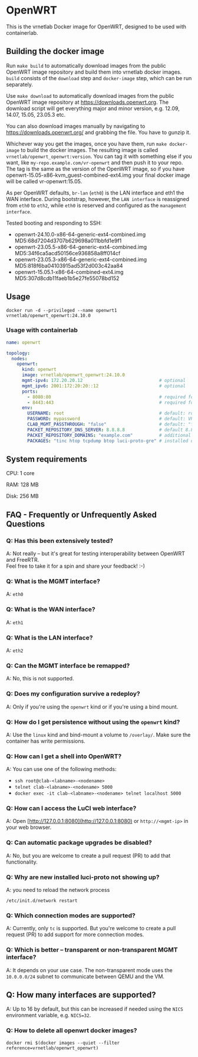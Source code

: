 # OpenWRT

This is the vrnetlab Docker image for OpenWRT, designed to be used with containerlab.

## Building the docker image

Run `make build` to automatically download images from the public OpenWRT image
repository and build them into vrnetlab docker images. `build` consists of the
`download` step and `docker-image` step, which can be run separately.

Use `make download` to automatically download images from the public OpenWRT
image repository at <https://downloads.openwrt.org>. The download script will get
everything major and minor version, e.g. 12.09, 14.07, 15.05, 23.05.3 etc.

You can also download images manually by navigating to
<https://downloads.openwrt.org/> and grabbing the file. You have to gunzip it.

Whichever way you get the images, once you have them, run `make docker-image`
to build the docker images. The resulting image is called `vrnetlab/openwrt_openwrt:version`. You can
tag it with something else if you want, like `my-repo.example.com/vr-openwrt`
and then push it to your repo. The tag is the same as the version of the
OpenWRT image, so if you have openwrt-15.05-x86-kvm_guest-combined-ext4.img
your final docker image will be called vr-openwrt:15.05.

As per OpenWRT defaults, `br-lan` (`eth0`) is the LAN interface and eth1 the WAN interface.
During bootstrap, however, the `LAN interface` is reassigned from `eth0` to `eth2`, while `eth0` is reserved and configured as the `management interface`.

Tested booting and responding to SSH:

* openwrt-24.10.0-x86-64-generic-ext4-combined.img MD5:68d7204d3707b629698a011bbfd1e9f1
* openwrt-23.05.5-x86-64-generic-ext4-combined.img MD5:34f6ca5acd50156ce936858a8ff014cf
* openwrt-23.05.3-x86-64-generic-ext4-combined.img MD5:818f6ba04103915ad53f2d003c42aa84
* openwrt-15.05.1-x86-64-combined-ext4.img MD5:307d8cdb11faeb1b5e27fe55078bd152

## Usage

```
docker run -d --privileged --name openwrt1 vrnetlab/openwrt_openwrt:24.10.0
```

### Usage with containerlab

```yaml
name: openwrt

topology:
  nodes:
    openwrt:
      kind: openwrt
      image: vrnetlab/openwrt_openwrt:24.10.0
      mgmt-ipv4: 172.20.20.12                             # optional
      mgmt_ipv6: 2001:172:20:20::12                       # optional
      ports:
        - 8080:80                                         # required for LuCI web interface (HTTP); adjust host ports if running multiple nodes or based on your setup
        - 8443:443                                        # required for LuCI web interface (HTTPS); adjust host ports if running multiple nodes or based on your setup
      env:
        USERNAME: root                                    # default: root
        PASSWORD: mypassword                              # default: VR-netlab9
        CLAB_MGMT_PASSTHROUGH: "false"                    # default: "false"
        PACKET_REPOSITORY_DNS_SERVER: 8.8.8.8             # default 8.8.8.8
        PACKET_REPOSITORY_DOMAINS: "example.com"          # additional repository domains (space-separated); creates a host route via the MGMT interface
        PACKAGES: "tinc htop tcpdump btop luci-proto-gre" # installed on boot if not already present
```

## System requirements

CPU: 1 core

RAM: 128 MB

Disk: 256 MB

## FAQ - Frequently or Unfrequently Asked Questions

### Q: Has this been extensively tested?

A: Not really – but it's great for testing interoperability between OpenWRT and FreeRTR.  
Feel free to take it for a spin and share your feedback! :-)

### Q: What is the MGMT interface?

A: `eth0`

### Q: What is the WAN interface?

A: `eth1`

### Q: What is the LAN interface?

A: `eth2`

### Q: Can the MGMT interface be remapped?

A: No, this is not supported.

### Q: Does my configuration survive a redeploy?

A: Only if you're using the `openwrt` kind or if you're using a bind mount.

### Q: How do I get persistence without using the `openwrt` kind?

A: Use the `linux` kind and bind-mount a volume to `/overlay/`. Make sure the container has write permissions.

### Q: How can I get a shell into OpenWRT?

A: You can use one of the following methods:

* `ssh root@clab-<labname>-<nodename>`
* `telnet clab-<labname>-<nodename> 5000`
* `docker exec -it clab-<labname>-<nodename> telnet localhost 5000`

### Q: How can I access the LuCI web interface?

A: Open [http://127.0.0.1:8080](http://127.0.0.1:8080) or `http://<mgmt-ip>` in your web browser.

### Q: Can automatic package upgrades be disabled?

A: No, but you are welcome to create a pull request (PR) to add that functionality.

### Q: Why are new installed luci-proto not showing up?

A: you need to reload the network process

```
/etc/init.d/network restart
```

### Q: Which connection modes are supported?

A: Currently, only `tc` is supported. But you're welcome to create a pull request (PR) to add support for more connection modes.

### Q: Which is better – transparent or non-transparent MGMT interface?

A: It depends on your use case. The non-transparent mode uses the `10.0.0.0/24` subnet to communicate between QEMU and the VM.

## Q: How many interfaces are supported?

A: Up to 16 by default, but this can be increased if needed using the `NICS` environment variable, e.g. `NICS=32`.

### Q: How to delete all openwrt docker images?

```
docker rmi $(docker images --quiet --filter reference=vrnetlab/openwrt_openwrt)
```
